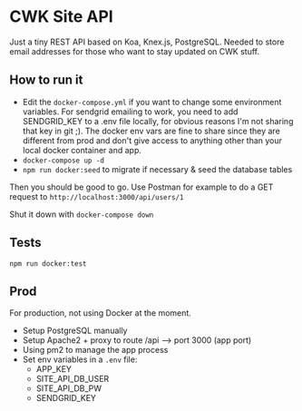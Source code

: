 # CWK Site API

Just a tiny REST API based on Koa, Knex.js, PostgreSQL. Needed to store email addresses for those who want to stay updated on CWK stuff.

## How to run it

- Edit the `docker-compose.yml` if you want to change some environment variables. For sendgrid emailing to work, you need to add SENDGRID_KEY to a .env file locally, for obvious reasons I'm not sharing that key in git ;). The docker env vars are fine to share since they are different from prod and don't give access to anything other than your local docker container and app.
- `docker-compose up -d`
- `npm run docker:seed` to migrate if necessary & seed the database tables

Then you should be good to go. Use Postman for example to do a GET request to `http://localhost:3000/api/users/1`

Shut it down with `docker-compose down`

## Tests

`npm run docker:test`

## Prod

For production, not using Docker at the moment.

- Setup PostgreSQL manually
- Setup Apache2 + proxy to route /api --> port 3000 (app port)
- Using pm2 to manage the app process
- Set env variables in a `.env` file:
  - APP_KEY
  - SITE_API_DB_USER
  - SITE_API_DB_PW
  - SENDGRID_KEY
